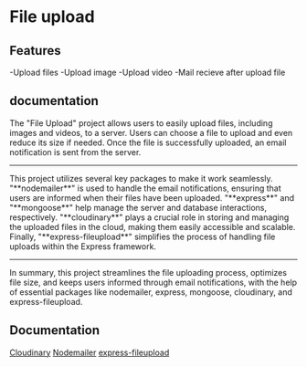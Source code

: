 # File upload

## Features
 -Upload files
 -Upload image
 -Upload video
 -Mail recieve after upload file

## documentation
<div>
    The "File Upload" project allows users to easily upload files, including images and videos, to a server. Users can choose a file to upload and even reduce its size if needed. Once the file is successfully uploaded, an email notification is sent from the server.
    <br>
    <hr>
    This project utilizes several key packages to make it work seamlessly. "**nodemailer**" is used to handle the email notifications, ensuring that users are informed when their files have been uploaded. "**express**" and "**mongoose**" help manage the server and database interactions, respectively. "**cloudinary**" plays a crucial role in storing and managing the uploaded files in the cloud, making them easily accessible and scalable. Finally, "**express-fileupload**" simplifies the process of handling file uploads within the Express framework.
    <br>
    <hr>
    In summary, this project streamlines the file uploading process, optimizes file size, and keeps users informed through email notifications, with the help of essential packages like nodemailer, express, mongoose, cloudinary, and express-fileupload.
</div>
 

## Documentation

[Cloudinary](https://cloudinary.com/documentation)
[Nodemailer](https://nodemailer.com/)
[express-fileupload](https://www.npmjs.com/package/express-fileupload)